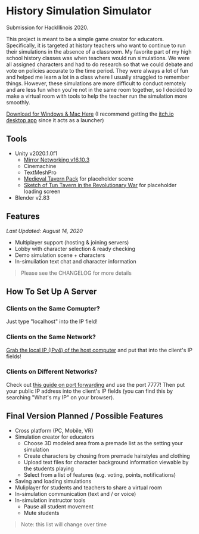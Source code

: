 # History Simulation Simulator
Submission for HackIllinois 2020. 

This project is meant to be a simple game creator for educators. Specifically, it is targeted at history teachers who want to continue to run their simulations in the absence of a classroom. My favorite part of my high school history classes was when teachers would run simulations. We were all assigned characters and had to do research so that we could debate and vote on policies accurate to the time period. They were always a lot of fun and helped me learn a lot in a class where I usually struggled to remember things. However, these simulations are more difficult to conduct remotely and are less fun when you're not in the same room together, so I decided to make a virtual room with tools to help the teacher run the simulation more smoothly.

[Download for Windows & Mac Here](https://emicb.itch.io/history-simulation-simulator) (I recommend getting the [itch.io desktop app](https://itch.io/app) since it acts as a launcher)

## Tools
* Unity v2020.1.0f1
    * [Mirror Networking v16.10.3](https://mirror-networking.com/)
    * Cinemachine
    * TextMeshPro
    * [Medieval Tavern Pack](https://assetstore.unity.com/packages/3d/props/furniture/medieval-tavern-pack-112546) for placeholder scene
    * [Sketch of Tun Tavern in the Revolutionary War](https://commons.wikimedia.org/wiki/File:Sketch_of_Tun_Tavern_in_the_Revolutionary_War.jpg) for placeholder loading screen
* Blender v2.83

## Features
_Last Updated: August 14, 2020_

* Multiplayer support (hosting & joining servers)
* Lobby with character selection & ready checking
* Demo simulation scene + characters 
* In-simuilation text chat and character information

> Please see the CHANGELOG for more details

## How To Set Up A Server
### Clients on the Same Comupter?
Just type "localhost" into the IP field!

### Clients on the Same Network?
[Grab the local IP (IPv4) of the host computer](https://www.avast.com/c-how-to-find-ip-address) and put that into the client's IP fields!

### Clients on Different Networks?
Check out [this guide on port forwarding](https://www.noip.com/support/knowledgebase/general-port-forwarding-guide/) and use the port 7777! Then put your public IP address into the client's IP fields (you can find this by searching "What's my IP" on your browser).


## Final Version Planned / Possible Features
* Cross platform (PC, Mobile, VR)
* Simulation creator for educators
    * Choose 3D modeled area from a premade list as the setting your simulation
    * Create characters by chosing from premade hairstyles and clothing
    * Upload text files for character background information viewable by the students playing
    * Select from a list of features (e.g. voting, points, notifications)
* Saving and loading simulations
* Muliplayer for students and teachers to share a virtual room
* In-simulation communication (text and / or voice)
* In-simulation instructor tools
    * Pause all student movement
    * Mute students

> Note: this list will change over time
